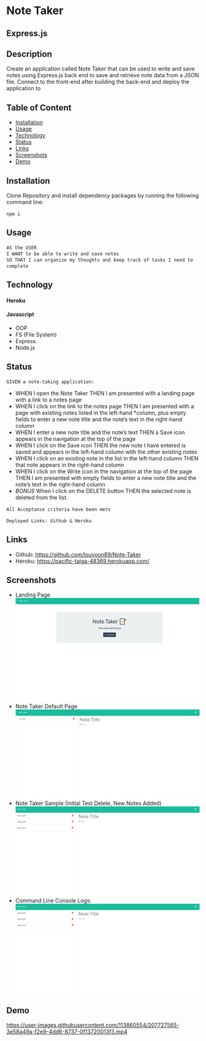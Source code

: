 # Note Taker

## Express.js

## Description

Create an application called Note Taker that can be used to write and save notes using Express.js back end to save and retrieve note data from a JSON file. Connect to the front-end after building the back-end and deploy the application to

## Table of Content

- [Installation](#Installation)
- [Usage](#Usage)
- [Technology](#Technology)
- [Status](#Status)
- [Links](#Links)
- [Screenshots](#Screenshots)
- [Demo](#Demo)


## Installation

Clone Repository and install dependency packages by running the following command line:
```
npm i
```

## Usage

```
AS the USER
I WANT to be able to write and save notes
SO THAT I can organize my thoughts and keep track of tasks I need to complete
```

## Technology
#### Heroku
#### Javascript
- OOP
- FS (File System)
- Express
- Node.js


## Status

```
GIVEN a note-taking application:
```
- WHEN I open the Note Taker THEN I am presented with a landing page with a link to a notes page
- WHEN I click on the link to the notes page THEN I am presented with a page with existing notes listed in the left-hand \*column, plus empty fields to enter a new note title and the note’s text in the right-hand column
- WHEN I enter a new note title and the note’s text THEN a Save icon appears in the navigation at the top of the page
- WHEN I click on the Save icon THEN the new note I have entered is saved and appears in the left-hand column with the other existing notes
- WHEN I click on an existing note in the list in the left-hand column THEN that note appears in the right-hand column
- WHEN I click on the Write icon in the navigation at the top of the page THEN I am presented with empty fields to enter a new note title and the note’s text in the right-hand column
- *BONUS* When I click on the DELETE button THEN the selected note is deleted from the list.

```
All Acceptance criteria have been mets
```
```
Deployed Links: Github & Heroku
```
## Links

- Github: https://github.com/louyoon89/Note-Taker
- Heroku: https://pacific-taiga-48369.herokuapp.com/


## Screenshots
* Landing Page
![Screenshot of application](./assets/screenshots/sc1.png)
* Note Taker Default Page
![Screenshot of application](./assets/screenshots/sc2.png)
* Note Taker Sample (Initial Test Delete, New Notes Added)
![Screenshot of application](./assets/screenshots/sc3.png)
* Command Line Console Logs:
![Screenshot of application](./assets/screenshots/sc3.png)

## Demo

https://user-images.githubusercontent.com/113860554/207727565-3e58a49a-f2e9-4dd6-8737-0f13720013f3.mp4

